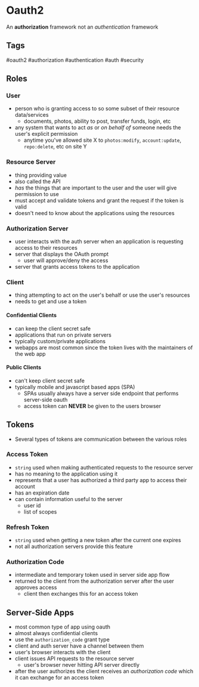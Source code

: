 # Oauth2
An **authorization** framework not an *authentication* framework

## Tags
#oauth2 #authorization #authentication #auth #security

## Roles

### User
- person who is granting access to so some subset of their resource data/services
    - documents, photos, ability to post, transfer funds, login, etc
- any system that wants to act *as* or *on behalf of* someone needs the user's explicit permission
    - anytime you've allowed site X to `photos:modify`, `account:update`, `repo:delete`, etc on site Y

### Resource Server
- thing providing value
- also called the API
- *has* the things that are important to the user and the user will give permission to use
- must accept and validate tokens and grant the request if the token is valid
- doesn't need to know about the applications using the resources

### Authorization Server
- user interacts with the auth server when an application is requesting access to their resources
- server that displays the OAuth prompt
    - user will approve/deny the access
- server that grants access tokens to the application

### Client
- thing attempting to act on the user's behalf or use the user's resources
- needs to get and use a token

#### Confidential Clients
- can keep the client secret safe
- applications that run on private servers
- typically custom/private applications
- webapps are most common since the token lives with the maintainers of the web app

#### Public Clients
- can't keep client secret safe
- typically mobile and javascript based apps (SPA)
    - SPAs usually always have a server side endpoint that performs server-side oauth
    - access token can **NEVER** be given to the users browser

## Tokens
- Several types of tokens are communication between the various roles
### Access Token
- `string` used when making authenticated requests to the resource server
- has no meaning to the application using it
- represents that a user has authorized a third party app to access their account
- has an expiration date
- can contain information useful to the server
    - user id
    - list of scopes
### Refresh Token
- `string` used when getting a new token after the current one expires
- not all authorization servers provide this feature

### Authorization Code
- intermediate and temporary token used in server side app flow
- returned to the client from the authorization server after the user approves access
    - client then exchanges this for an access token
    
## Server-Side Apps
- most common type of app using oauth
- almost always confidential clients
- use the `authorization_code` grant type
- client and auth server have a channel between them
- user's browser interacts with the client
- client issues API requests to the resource server
    - user's browser never hitting API server directly
- after the user authorizes the client receives an *authorization code* which it can exchange for an access token